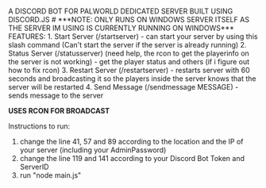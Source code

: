 # <picture>
  <source srcset="https://cdn2.steamgriddb.com/icon/9ce60c64ac4510df68537de96631261f.ico">
</picture>A DISCORD BOT FOR PALWORLD DEDICATED SERVER BUILT USING DISCORD.JS
# ***NOTE: ONLY RUNS ON WINDOWS SERVER ITSELF AS THE SERVER IM USING IS CURRENTLY RUNNING ON WINDOWS***

<picture>
  <source srcset="https://gaming-cdn.com/images/products/8982/616x353/palworld-pc-game-steam-cover.jpg?v=1705942170">
</picture>
FEATURES:
1. Start Server (/startserver) - can start your server by using this slash command (Can't start the server if the server is already running)
2. Status Server (/statusserver) (need help, the rcon to get the playerinfo on the server is not working) - get the player status and others (if i figure out how to fix rcon)
3. Restart Server (/restartserver) - restarts server with 60 seconds and broadcasting it so the players inside the server knows that the server will be restarted
4. Send Message (/sendmessage MESSAGE) - sends message to the server

**USES RCON FOR BROADCAST**

Instructions to run:
1. change the line 41, 57 and 89 according to the location and the IP of your server (including your AdminPassword)
2. change the line 119 and 141 according to your Discord Bot Token and ServerID 
3. run "node main.js"